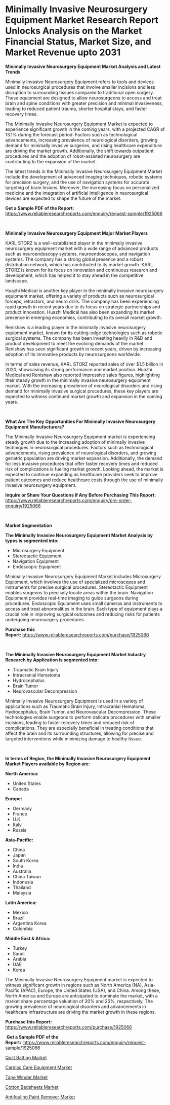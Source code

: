 <p><h1>Minimally Invasive Neurosurgery Equipment Market Research Report Unlocks Analysis on the Market Financial Status, Market Size, and Market Revenue upto 2031</h1></p><p><strong>Minimally Invasive Neurosurgery Equipment Market Analysis and Latest Trends</strong></p>
<p><p>Minimally Invasive Neurosurgery Equipment refers to tools and devices used in neurosurgical procedures that involve smaller incisions and less disruption to surrounding tissues compared to traditional open surgery. These equipment are designed to allow neurosurgeons to access and treat brain and spine conditions with greater precision and minimal invasiveness, leading to reduced patient trauma, shorter hospital stays, and faster recovery times.</p><p>The Minimally Invasive Neurosurgery Equipment Market is expected to experience significant growth in the coming years, with a projected CAGR of 13.1% during the forecast period. Factors such as technological advancements, increasing prevalence of neurological disorders, growing demand for minimally invasive surgeries, and rising healthcare expenditure are driving the market growth. Additionally, the shift towards outpatient procedures and the adoption of robot-assisted neurosurgery are contributing to the expansion of the market.</p><p>The latest trends in the Minimally Invasive Neurosurgery Equipment Market include the development of advanced imaging techniques, robotic systems for precision surgery, and the use of navigation systems for accurate targeting of brain lesions. Moreover, the increasing focus on personalized medicine and the integration of artificial intelligence in neurosurgical devices are expected to shape the future of the market.</p></p>
<p><strong>Get a Sample PDF of the Report:&nbsp;</strong> <a href="https://www.reliableresearchreports.com/enquiry/request-sample/1925066">https://www.reliableresearchreports.com/enquiry/request-sample/1925066</a></p>
<p>&nbsp;</p>
<p><strong>Minimally Invasive Neurosurgery Equipment Major Market Players</strong></p>
<p><p>KARL STORZ is a well-established player in the minimally invasive neurosurgery equipment market with a wide range of advanced products such as neuroendoscopy systems, neuroendoscopes, and navigation systems. The company has a strong global presence and a robust distribution network, which has contributed to its market growth. KARL STORZ is known for its focus on innovation and continuous research and development, which has helped it to stay ahead in the competitive landscape.</p><p>Huazhi Medical is another key player in the minimally invasive neurosurgery equipment market, offering a variety of products such as neurosurgical forceps, retractors, and neuro drills. The company has been experiencing rapid growth in recent years due to its focus on strategic partnerships and product innovation. Huazhi Medical has also been expanding its market presence in emerging economies, contributing to its overall market growth.</p><p>Renishaw is a leading player in the minimally invasive neurosurgery equipment market, known for its cutting-edge technologies such as robotic surgical systems. The company has been investing heavily in R&D and product development to meet the evolving demands of the market. Renishaw has seen significant growth in recent years, driven by increasing adoption of its innovative products by neurosurgeons worldwide.</p><p>In terms of sales revenue, KARL STORZ reported sales of over $1.5 billion in 2020, showcasing its strong performance and market position. Huazhi Medical and Renishaw also reported impressive sales figures, highlighting their steady growth in the minimally invasive neurosurgery equipment market. With the increasing prevalence of neurological disorders and rising demand for minimally invasive surgical procedures, these key players are expected to witness continued market growth and expansion in the coming years.</p></p>
<p>&nbsp;</p>
<p><strong>What Are The Key Opportunities For Minimally Invasive Neurosurgery Equipment Manufacturers?</strong></p>
<p><p>The Minimally Invasive Neurosurgery Equipment market is experiencing steady growth due to the increasing adoption of minimally invasive techniques in neurosurgical procedures. Factors such as technological advancements, rising prevalence of neurological disorders, and growing geriatric population are driving market expansion. Additionally, the demand for less invasive procedures that offer faster recovery times and reduced risk of complications is fueling market growth. Looking ahead, the market is expected to continue expanding as healthcare providers seek to improve patient outcomes and reduce healthcare costs through the use of minimally invasive neurosurgery equipment.</p></p>
<p><strong>Inquire or Share Your Questions If Any Before Purchasing This Report:</strong> <a href="https://www.reliableresearchreports.com/enquiry/pre-order-enquiry/1925066">https://www.reliableresearchreports.com/enquiry/pre-order-enquiry/1925066</a></p>
<p>&nbsp;</p>
<p><strong>Market Segmentation</strong></p>
<p><strong>The Minimally Invasive Neurosurgery Equipment Market Analysis by types is segmented into:</strong></p>
<p><ul><li>Microsurgery Equipment</li><li>Stereotactic Equipment</li><li>Navigation Equipment</li><li>Endoscopic Equipment</li></ul></p>
<p><p>Minimally Invasive Neurosurgery Equipment Market includes Microsurgery Equipment, which involves the use of specialized microscopes and instruments for precise surgical procedures. Stereotactic Equipment enables surgeons to precisely locate areas within the brain. Navigation Equipment provides real-time imaging to guide surgeons during procedures. Endoscopic Equipment uses small cameras and instruments to access and treat abnormalities in the brain. Each type of equipment plays a crucial role in improving surgical outcomes and reducing risks for patients undergoing neurosurgery procedures.</p></p>
<p><strong>Purchase this Report:&nbsp;</strong><a href="https://www.reliableresearchreports.com/purchase/1925066">https://www.reliableresearchreports.com/purchase/1925066</a></p>
<p>&nbsp;</p>
<p><strong>The Minimally Invasive Neurosurgery Equipment Market Industry Research by Application is segmented into:</strong></p>
<p><ul><li>Traumatic Brain Injury</li><li>Intracranial Hematoma</li><li>Hydrocephalus</li><li>Brain Tumor</li><li>Neurovascular Decompression</li></ul></p>
<p><p>Minimally Invasive Neurosurgery Equipment is used in a variety of applications such as Traumatic Brain Injury, Intracranial Hematoma, Hydrocephalus, Brain Tumor, and Neurovascular Decompression. These technologies enable surgeons to perform delicate procedures with smaller incisions, leading to faster recovery times and reduced risk of complications. They are especially beneficial in treating conditions that affect the brain and its surrounding structures, allowing for precise and targeted interventions while minimizing damage to healthy tissue.</p></p>
<p>&nbsp;</p>
<p><strong>In terms of Region, the Minimally Invasive Neurosurgery Equipment Market Players available by Region are:</strong></p>
<p>
    <p> <strong> North America: </strong>
        <ul>
            <li>United States</li>
            <li>Canada</li>
        </ul>
        </p> 
    <p> <strong> Europe: </strong>
        <ul>
            <li>Germany</li>
            <li>France</li>
            <li>U.K.</li>
            <li>Italy</li>
            <li>Russia</li>
        </ul>
        </p> 
    <p> <strong> Asia-Pacific: </strong>
        <ul>
            <li>China</li>
            <li>Japan</li>
            <li>South Korea</li>
            <li>India</li>
            <li>Australia</li>
            <li>China Taiwan</li>
            <li>Indonesia</li>
            <li>Thailand</li>
            <li>Malaysia</li>
        </ul>
        </p> 
    <p> <strong> Latin America: </strong>
        <ul>
            <li>Mexico</li>
            <li>Brazil</li>
            <li>Argentina Korea</li>
            <li>Colombia</li>
        </ul>
        </p> 
    <p> <strong> Middle East & Africa: </strong>
        <ul>
            <li>Turkey</li>
            <li>Saudi</li>
            <li>Arabia</li>
            <li>UAE</li>
            <li>Korea</li>
        </ul>
    </p>
    </p>
<p><p>The Minimally Invasive Neurosurgery Equipment market is expected to witness significant growth in regions such as North America (NA), Asia-Pacific (APAC), Europe, the United States (USA), and China. Among these, North America and Europe are anticipated to dominate the market, with a market share percentage valuation of 30% and 25%, respectively. The growing prevalence of neurological disorders and advancements in healthcare infrastructure are driving the market growth in these regions.</p></p>
<p><strong>Purchase this Report: </strong><a href="https://www.reliableresearchreports.com/purchase/1925066">https://www.reliableresearchreports.com/purchase/1925066</a></p>
<p>&nbsp;<strong>Get a Sample PDF of the Report:&nbsp;&nbsp;</strong><a href="https://www.reliableresearchreports.com/enquiry/request-sample/1925066">https://www.reliableresearchreports.com/enquiry/request-sample/1925066</a></p>
<p><strong></strong></p>
<p><p><a href="https://view.publitas.com/reportprime-1/quilt-batting-market-size-growth-and-forecast-from-2024-2031/">Quilt Batting Market</a></p><p><a href="https://noble-drawer-34c.notion.site/Cardiac-Care-Equipment-Market-Size-Growth-Outlook-from-2024-to-2031-projecting-at-Market-s-Trends--4567b7fa750e46a48860714c1d2f867c">Cardiac Care Equipment Market</a></p><p><a href="https://fearless-okapi-6c8.notion.site/Decoding-the-Tape-Winder-Market-A-Deep-Dive-into-the-Latest-Market-Trends-Market-Segmentation-and-8327d6322d6040609f0460cb737b21af">Tape Winder Market</a></p><p><a href="https://gamy-alyssum-396.notion.site/Cotton-Bedsheets-Market-Size-Share-Trends-Analysis-Report-By-Material-By-Type-By-End-user-By-R-ad7defd60aa640dfb17a20f37d96108f">Cotton Bedsheets Market</a></p><p><a href="https://view.publitas.com/reportprime-1/antifouling-paint-remover-market-size-and-examines-its-market-scope-with-a-primary-focus-on-growth-opportunities-and-forecasted-trends-spanning-from-2024-to-2031/">Antifouling Paint Remover Market</a></p></p>